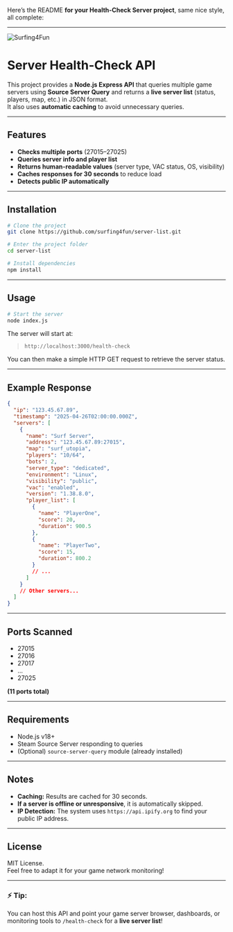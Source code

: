 Here’s the README **for your Health-Check Server project**, same nice style, all complete:

---

![Surfing4Fun](https://cdn.discordapp.com/banners/749142414475919420/c644a0faf33aa355463524c3b64512f2.webp?size=1024)

# Server Health-Check API

This project provides a **Node.js Express API** that queries multiple game servers using **Source Server Query** and returns a **live server list** (status, players, map, etc.) in JSON format.  
It also uses **automatic caching** to avoid unnecessary queries.

---

## Features

- **Checks multiple ports** (27015–27025)
- **Queries server info and player list**
- **Returns human-readable values** (server type, VAC status, OS, visibility)
- **Caches responses for 30 seconds** to reduce load
- **Detects public IP automatically**

---

## Installation

```bash
# Clone the project
git clone https://github.com/surfing4fun/server-list.git

# Enter the project folder
cd server-list

# Install dependencies
npm install
```

---

## Usage

```bash
# Start the server
node index.js
```

The server will start at:  
> `http://localhost:3000/health-check`

You can then make a simple HTTP GET request to retrieve the server status.

---

## Example Response

```json
{
  "ip": "123.45.67.89",
  "timestamp": "2025-04-26T02:00:00.000Z",
  "servers": [
    {
      "name": "Surf Server",
      "address": "123.45.67.89:27015",
      "map": "surf_utopia",
      "players": "10/64",
      "bots": 2,
      "server_type": "dedicated",
      "environment": "Linux",
      "visibility": "public",
      "vac": "enabled",
      "version": "1.38.8.0",
      "player_list": [
        {
          "name": "PlayerOne",
          "score": 20,
          "duration": 900.5
        },
        {
          "name": "PlayerTwo",
          "score": 15,
          "duration": 800.2
        }
        // ...
      ]
    }
    // Other servers...
  ]
}
```

---

## Ports Scanned

- 27015
- 27016
- 27017
- ...
- 27025

**(11 ports total)**

---

## Requirements

- Node.js v18+
- Steam Source Server responding to queries
- (Optional) `source-server-query` module (already installed)

---

## Notes

- **Caching:** Results are cached for 30 seconds.  
- **If a server is offline or unresponsive**, it is automatically skipped.
- **IP Detection:** The system uses `https://api.ipify.org` to find your public IP address.

---

## License

MIT License.  
Feel free to adapt it for your game network monitoring!

---

### ⚡ Tip:
You can host this API and point your game server browser, dashboards, or monitoring tools to `/health-check` for a **live server list**!
